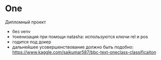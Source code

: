 # One
Дипломный проект 
- без venv
- токенизация при помощи natasha: используются ключи rel и pos
- годится под докер
- дальнейшее усовершенствование должно быть подобно: https://www.kaggle.com/saikumar587/bbc-text-oneclass-classificaiton
